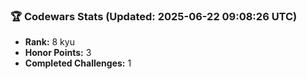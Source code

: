 ### 🏆 Codewars Stats (Updated: 2025-06-22 09:08:26 UTC)

- **Rank:** 8 kyu
- **Honor Points:** 3
- **Completed Challenges:** 1
